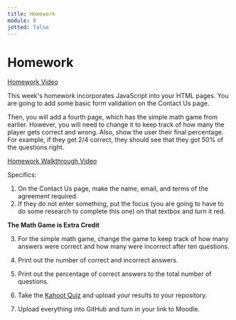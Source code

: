 ```yaml
---
title: Homework
module: 8
jotted: false
---
```


# Homework

<p><a href="//www.youtube.com/embed/o7hI70yPrpY" data-lity>Homework Video</a></p>

This week's homework incorporates JavaScript into your HTML pages. You are going to add some basic form validation on the Contact Us page. 

Then, you will add a fourth page, which has the simple math game from earlier. However, you will need to change it to keep track of how many the player gets correct and wrong. Also, show the user their final percentage. For example, if they get 2/4 correct, they should see that they got 50% of the questions right.

<p><a href="//youtu.be/TZd2xQzUNjg" data-lity>Homework Walkthrough Video</a></p>

Specifics:

1. On the Contact Us page, make the name, email, and terms of the agreement required.
2. If they do not enter something, put the focus (you are going to have to do some research to complete this one) on that textbox and turn it red.

**The Math Game is Extra Credit**

3. For the simple math game, change the game to keep track of how many answers were correct and how many were incorrect after ten questions.
4. Print out the number of correct and incorrect answers.
5. Print out the percentage of correct answers to the total number of questions.


6. Take the <a href="https://kahoot.it/challenge/07533844?challenge-id=84387498-97d5-4d82-ae4e-eabb1c94cf58_1614099664754" target="_new">Kahoot Quiz</a> and upload your results to your repository.
7. Upload everything into GitHub and turn in your link to Moodle.
